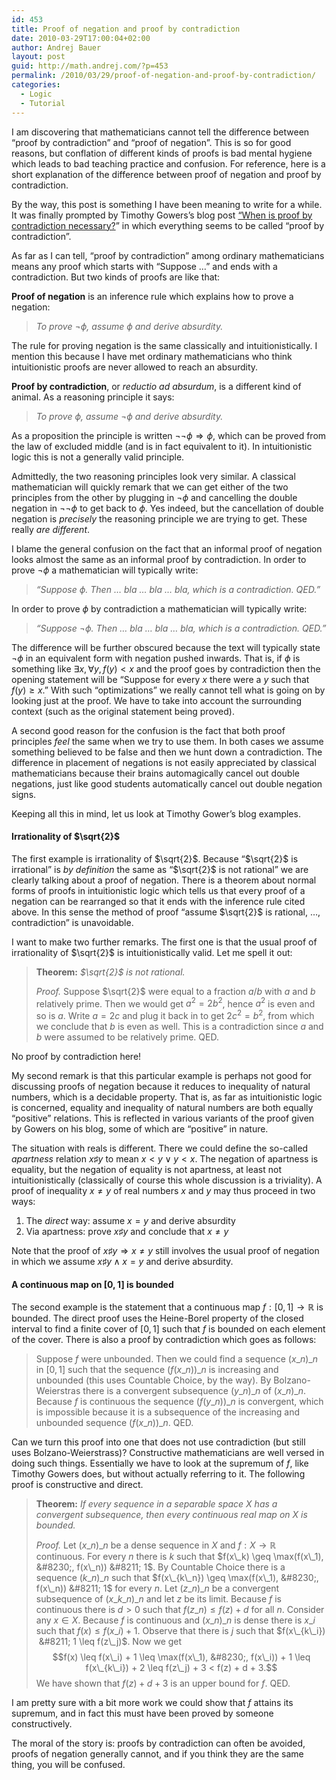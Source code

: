 ```yaml
---
id: 453
title: Proof of negation and proof by contradiction
date: 2010-03-29T17:00:04+02:00
author: Andrej Bauer
layout: post
guid: http://math.andrej.com/?p=453
permalink: /2010/03/29/proof-of-negation-and-proof-by-contradiction/
categories:
  - Logic
  - Tutorial
---
```

I am discovering that mathematicians cannot tell the difference between &#8220;proof by contradiction&#8221; and &#8220;proof of negation&#8221;. This is so for good reasons, but conflation of different kinds of proofs is bad mental hygiene which leads to bad teaching practice and confusion. For reference, here is a short explanation of the difference between proof of negation and proof by contradiction.<!--more-->

By the way, this post is something I have been meaning to write for a while. It was finally prompted by Timothy Gowers&#8217;s blog post [&#8220;When is proof by contradiction necessary?](http://gowers.wordpress.com/2010/03/28/when-is-proof-by-contradiction-necessary/)&#8221; in which everything seems to be called &#8220;proof by contradiction&#8221;.

As far as I can tell, &#8220;proof by contradiction&#8221; among ordinary mathematicians means any proof which starts with &#8220;Suppose &#8230;&#8221; and ends with a contradiction. But two kinds of proofs are like that:

**Proof of negation** is an inference rule which explains how to prove a negation:

> _To prove $\lnot \phi$, assume $\phi$ and derive absurdity._

The rule for proving negation is the same classically and intuitionistically. I mention this because I have met ordinary mathematicians who think intuitionistic proofs are never allowed to reach an absurdity.

**Proof by contradiction**, or _reductio ad absurdum_, is a different kind of animal. As a reasoning principle it says:

> _To prove $\phi$, assume $\lnot \phi$ and derive absurdity._

As a proposition the principle is written $\lnot \lnot \phi \Rightarrow \phi$, which can be proved from the law of excluded middle (and is in fact equivalent to it). In intuitionistic logic this is not a generally valid principle.

Admittedly, the two reasoning principles look very similar. A classical mathematician will quickly remark that we can get either of the two principles from the other by plugging in $\lnot \phi$ and cancelling the double negation in $\lnot \lnot \phi$ to get back to $\phi$. Yes indeed, but the cancellation of double negation is _precisely_ the reasoning principle we are trying to get. These really _are different_.

I blame the general confusion on the fact that an informal proof of negation looks almost the same as an informal proof by contradiction. In order to prove $\lnot \phi$ a mathematician will typically write:

> _&#8220;Suppose $\phi$. Then &#8230; bla &#8230; bla &#8230; bla, which is a contradiction. QED.&#8221;_

In order to prove $\phi$ by contradiction a mathematician will typically write:

> _&#8220;Suppose $\lnot \phi$. Then &#8230; bla &#8230; bla &#8230; bla, which is a contradiction. QED.&#8221;_

The difference will be further obscured because the text will typically state $\lnot \phi$ in an equivalent form with negation pushed inwards. That is, if $\phi$ is something like $\exists x, \forall y, f(y) < x$ and the proof goes by contradiction then the opening statement will be &#8220;Suppose for every $x$ there were a $y$ such that $f(y) \geq x$.&#8221; With such &#8220;optimizations&#8221; we really cannot tell what is going on by looking just at the proof. We have to take into account the surrounding context (such as the original statement being proved).

A second good reason for the confusion is the fact that both proof principles _feel_ the same when we try to use them. In both cases we assume something believed to be false and then we hunt down a contradiction. The difference in placement of negations is not easily appreciated by classical mathematicians because their brains automagically cancel out double negations, just like good students automatically cancel out double negation signs.

Keeping all this in mind, let us look at Timothy Gower&#8217;s blog examples.

#### Irrationality of $\sqrt{2}$

The first example is irrationality of $\sqrt{2}$. Because &#8220;$\sqrt{2}$ is irrational&#8221; is _by definition_ the same as &#8220;$\sqrt{2}$ is not rational&#8221; we are clearly talking about a proof of negation. There is a theorem about normal forms of proofs in intuitionistic logic which tells us that every proof of a negation can be rearranged so that it ends with the inference rule cited above. In this sense the method of proof &#8220;assume $\sqrt{2}$ is rational, &#8230;, contradiction&#8221; is unavoidable.

I want to make two further remarks. The first one is that the usual proof of irrationality of $\sqrt{2}$ is intuitionistically valid. Let me spell it out:

> **Theorem:** _$\sqrt{2}$ is not rational._
> 
> _Proof._ Suppose $\sqrt{2}$ were equal to a fraction $a/b$ with $a$ and $b$ relatively prime. Then we would get $a^2 = 2 b^2$, hence $a^2$ is even and so is $a$. Write $a = 2 c$ and plug it back in to get $2 c^2 = b^2$, from which we conclude that $b$ is even as well. This is a contradiction since $a$ and $b$ were assumed to be relatively prime. QED.

No proof by contradiction here!

My second remark is that this particular example is perhaps not good for discussing proofs of negation because it reduces to inequality of natural numbers, which is a decidable property. That is, as far as intuitionistic logic is concerned, equality and inequality of natural numbers are both equally &#8220;positive&#8221; relations. This is reflected in various variants of the proof given by Gowers on his blog, some of which are &#8220;positive&#8221; in nature.

The situation with reals is different. There we could define the so-called _apartness_ relation $x \sharp y$ to mean $x < y \lor y < x$. The negation of apartness is equality, but the negation of equality is not apartness, at least not intuitionistically (classically of course this whole discussion is a triviality). A proof of inequality $x \neq y$ of real numbers $x$ and $y$ may thus proceed in two ways:

  1. The _direct_ way: assume $x = y$ and derive absurdity
  2. Via apartness: prove $x \sharp y$ and conclude that $x \neq y$

Note that the proof of $x \sharp y \Rightarrow x \neq y$ still involves the usual proof of negation in which we assume $x \sharp y \land x = y$ and derive absurdity.

#### A continuous map on $[0,1]$ is bounded

The second example is the statement that a continuous map $f : [0,1] \to \mathbb{R}$ is bounded. The direct proof uses the Heine-Borel property of the closed interval to find a finite cover of $[0,1]$ such that $f$ is bounded on each element of the cover. There is also a proof by contradiction which goes as follows:

> Suppose $f$ were unbounded. Then we could find a sequence $(x\_n)\_n$ in $[0,1]$ such that the sequence $(f(x\_n))\_n$ is increasing and unbounded (this uses Countable Choice, by the way). By Bolzano-Weierstras there is a convergent subsequence $(y\_n)\_n$ of $(x\_n)\_n$. Because $f$ is continuous the sequence $(f(y\_n))\_n$ is convergent, which is impossible because it is a subsequence of the increasing and unbounded sequence $(f(x\_n))\_n$. QED.

Can we turn this proof into one that does not use contradiction (but still uses Bolzano-Weierstrass)? Constructive mathematicians are well versed in doing such things. Essentially we have to look at the supremum of $f$, like Timothy Gowers does, but without actually referring to it. The following proof is constructive and direct.

> **Theorem:** _If every sequence in a separable space $X$ has a convergent subsequence, then every continuous real map on $X$ is bounded._
> 
> _Proof._ Let $(x\_n)\_n$ be a dense sequence in $X$ and $f : X \to \mathbb{R}$ continuous. For every $n$ there is $k$ such that $f(x\_k) \geq \max(f(x\_1), &#8230;, f(x\_n)) &#8211; 1$. By Countable Choice there is a sequence $(k\_n)\_n$ such that $f(x\_{k\_n}) \geq \max(f(x\_1), &#8230;, f(x\_n)) &#8211; 1$ for every $n$. Let $(z\_n)\_n$ be a convergent subsequence of $(x\_{k\_n})\_n$ and let $z$ be its limit. Because $f$ is continuous there is $d > 0$ such that $f(z\_n) \leq f(z) + d$ for all $n$. Consider any $x \in X$. Because $f$ is continuous and $(x\_n)\_n$ is dense there is $x\_i$ such that $f(x) \leq f(x\_i) + 1$. Observe that there is $j$ such that $f(x\_{k\_i})  &#8211; 1 \leq f(z\_j)$. Now we get $$f(x) \leq f(x\_i) + 1 \leq \max(f(x\_1), &#8230;, f(x\_i)) + 1 \leq f(x\_{k\_i}) + 2 \leq f(z\_j) + 3 < f(z) + d + 3.$$ We have shown that $f(z) + d + 3$ is an upper bound for $f$. QED.

I am pretty sure with a bit more work we could show that $f$ attains its supremum, and in fact this must have been proved by someone constructively.

The moral of the story is: proofs by contradiction can often be avoided, proofs of negation generally cannot, and if you think they are the same thing, you will be confused.
